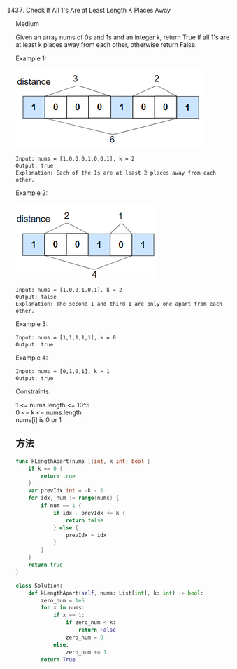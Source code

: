 1437. Check If All 1's Are at Least Length K Places Away


Medium


Given an array nums of 0s and 1s and an integer k, return True if all 1's are at least k places away from each other, otherwise return False.

 

Example 1:

![1](1437-1.png)

```
Input: nums = [1,0,0,0,1,0,0,1], k = 2
Output: true
Explanation: Each of the 1s are at least 2 places away from each other.
```

Example 2:

![2](1437-2.png)

```
Input: nums = [1,0,0,1,0,1], k = 2
Output: false
Explanation: The second 1 and third 1 are only one apart from each other.
```

Example 3:

```
Input: nums = [1,1,1,1,1], k = 0
Output: true
```

Example 4:

```
Input: nums = [0,1,0,1], k = 1
Output: true
```
 

Constraints:

1 <= nums.length <= 10^5  
0 <= k <= nums.length  
nums[i] is 0 or 1  


## 方法

```go
func kLengthApart(nums []int, k int) bool {
    if k == 0 {
        return true
    }
    var prevIdx int = -k - 1
    for idx, num := range(nums) {
        if num == 1 {
            if idx - prevIdx <= k {
                return false
            } else {
                prevIdx = idx
            }
        }
    }
    return true
}
```



```python
class Solution:
    def kLengthApart(self, nums: List[int], k: int) -> bool:
        zero_num = 1e5
        for x in nums:
            if x == 1:
                if zero_num < k:
                    return False
                zero_num = 0
            else:
                zero_num += 1
        return True
```
